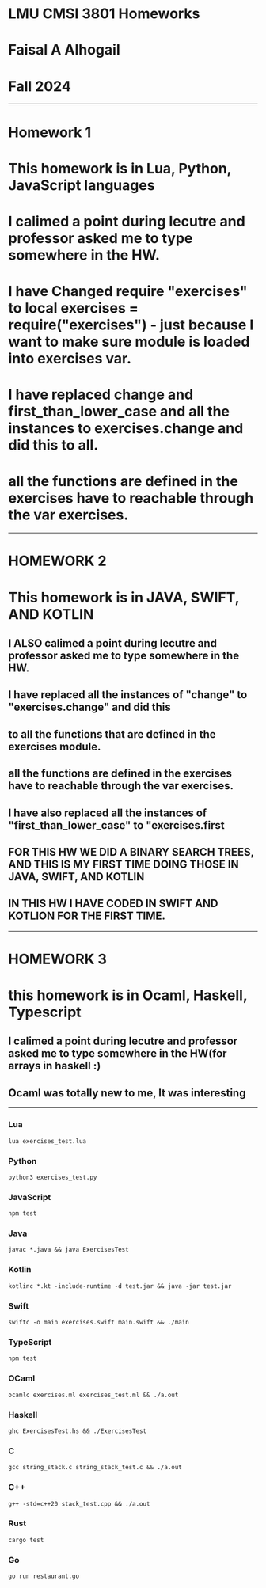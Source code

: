 # LMU CMSI 3801 Homeworks
# Faisal A Alhogail
# Fall 2024

-----------------------

# Homework 1
# This homework is in Lua, Python, JavaScript languages
# I calimed a point during lecutre and professor asked me to type somewhere in the HW.
# I have Changed require "exercises" to local exercises = require("exercises") - just because I want to make sure module is loaded into exercises var.
# I have replaced change and first_than_lower_case and all the instances to exercises.change and did this to all. 
# all the functions are defined in the exercises have to reachable through the var exercises.


-----------------------

# HOMEWORK 2
# This homework is in JAVA, SWIFT, AND KOTLIN
## I ALSO calimed a point during lecutre and professor asked me to type somewhere in the HW.
## I have replaced all the instances of "change" to "exercises.change" and did this
## to all the functions that are defined in the exercises module.
## all the functions are defined in the exercises have to reachable through the var exercises.
## I have also replaced all the instances of "first_than_lower_case" to "exercises.first
## FOR THIS HW WE DID A BINARY SEARCH TREES, AND THIS IS MY FIRST TIME DOING THOSE IN JAVA, SWIFT, AND KOTLIN
## IN THIS HW I HAVE CODED IN SWIFT AND KOTLION FOR THE FIRST TIME.


-------------------------

# HOMEWORK 3
# this homework is in Ocaml, Haskell, Typescript
## I calimed a point during lecutre and professor asked me to type somewhere in the HW(for arrays in haskell :)
## Ocaml was totally new to me, It was interesting 







---------------------------
### Lua

```
lua exercises_test.lua
```

### Python

```
python3 exercises_test.py
```

### JavaScript

```
npm test
```

### Java

```
javac *.java && java ExercisesTest
```

### Kotlin

```
kotlinc *.kt -include-runtime -d test.jar && java -jar test.jar
```

### Swift

```
swiftc -o main exercises.swift main.swift && ./main
```

### TypeScript

```
npm test
```

### OCaml

```
ocamlc exercises.ml exercises_test.ml && ./a.out
```

### Haskell

```
ghc ExercisesTest.hs && ./ExercisesTest
```

### C

```
gcc string_stack.c string_stack_test.c && ./a.out
```

### C++

```
g++ -std=c++20 stack_test.cpp && ./a.out
```

### Rust

```
cargo test
```

### Go

```
go run restaurant.go
```

